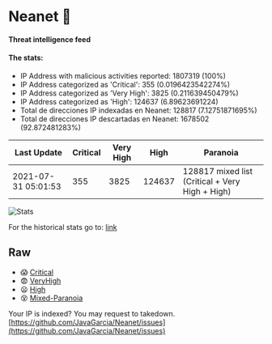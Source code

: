 # Neanet :hocho:
#### Threat intelligence feed
#### The stats:

- IP Address with malicious activities reported: 1807319 (100%)
- IP Address categorized as 'Critical':  355 (0.0196423542274%)
- IP Address categorized as 'Very High':  3825 (0.211639450479%)
- IP Address categorized as 'High':  124637 (6.89623691224)
- Total de direcciones IP indexadas en Neanet:  128817 (7.12751871695%)
- Total de direcciones IP descartadas en Neanet:  1678502 (92.872481283%)

| Last Update | Critical | Very High | High | Paranoia |
| --- | --- | --- | --- | --- |
| 2021-07-31 05:01:53 | 355 | 3825 | 124637 | 128817 mixed list (Critical + Very High + High)|

![Stats](https://docs.google.com/spreadsheets/d/e/2PACX-1vSnaNMIXVabIpDJjufMlzH7poXnshF3mgd8Is1g9ytUEzVsP5my4Trn8f-xkoLLQ38xpL3HtmUexLo6/pubchart?oid=501124687&format=image)

For the historical stats go to: [link](/stats.csv)
## Raw
- :scream: [Critical](https://raw.githubusercontent.com/JavaGarcia/Neanet/master/blacklists/neanet_critical.txt)
- :fearful: [VeryHigh](https://raw.githubusercontent.com/JavaGarcia/Neanet/master/blacklists/neanet_veryHigh.txtt)
- :frowning: [High](https://raw.githubusercontent.com/JavaGarcia/Neanet/master/blacklists/neanet_high.txt)
- :dizzy_face: [Mixed-Paranoia](https://raw.githubusercontent.com/JavaGarcia/Neanet/master/blacklists/neanet_all.txt)


Your IP is indexed? You may request to takedown. [https://github.com/JavaGarcia/Neanet/issues](https://github.com/JavaGarcia/Neanet/issues)





































































































































































































































































































































































































































































































































































































































































































































































































































































































































































































































































































































































































































































































































































































































































































































































































































































































































































































































































































































































































































































































































































































































































































































































































































































































































































































































































































































































































































































































































































































































































































































































































































































































































































































































































































































































































































































































































































































































































































































































































































































































































































































































































































































































































































































































































































































































































































































































































































































































































































































































































































































































































































































































































































































































































































































































































































































































































































































































































































































































































































































































































































































































































































































































































































































































































































































































































































































































































































































































































































































































































































































































































































































































































































































































































































































































































































































































































































































































































































































































































































































































